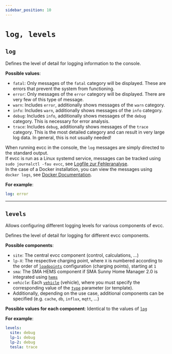 ```yaml
---
sidebar_position: 10
---
```


# `log, levels`

## `log`

Defines the level of detail for logging information to the console.

**Possible values**:

- `fatal`: Only messages of the `fatal` category will be displayed. These are errors that prevent the system from functioning.
- `error`: Only messages of the `error` category will be displayed. There are very few of this type of message.
- `warn`: Includes `error`, additionally shows messages of the `warn` category.
- `info`: Includes `warn`, additionally shows messages of the `info` category.
- `debug`: Includes `info`, additionally shows messages of the `debug` category. This is necessary for error analysis.
- `trace`: Includes `debug`, additionally shows messages of the `trace` category. This is the most detailed category and can result in very large log data. In general, this is not usually needed!

When running evcc in the console, the `log` messages are simply directed to the standard output.  
If evcc is run as a Linux systemd service, messages can be tracked using `sudo journalctl -fau evcc`, see [Logfile zur Fehleranalyse](/docs/faq#debugging).  
In the case of a Docker installation, you can view the messages using `docker logs`, see [Docker Documentation](https://docs.docker.com/config/containers/logging/).

**For example**:

```yaml
log: error
```

---

## `levels`

Allows configuring different logging levels for various components of evcc.

Defines the level of detail for logging for different evcc components.

**Possible components**:

- `site`: The central evcc component (control, calculations, ...)
- `lp-X`: The respective charging point, where `X` is numbered according to the order of [`loadpoints`](loadpoints) configuration (charging points), starting at `1`
- `sma`: The SMA HEMS component if SMA Sunny Home Manager 2.0 is integrated using [`hems`](hems)
- _`vehicle`_: Each [`vehicle`](vehicles) (vehicle), where you must specify the corresponding value of the [`type`](vehicles#type) parameter (or template).
- Additionally, depending on the use case, additional components can be specified (e.g. `cache`, `db`, `influx`, `mqtt`, ...)

**Possible values for each component**: Identical to the values of [`log`](#log)

**For example**:

```yaml
levels:
  site: debug
  lp-1: debug
  lp-2: debug
  tesla: trace
```
